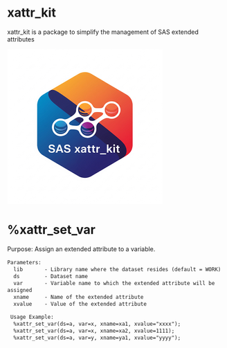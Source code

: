 # xattr_kit
xattr_kit is a package to simplify the management of SAS extended attributes

![xattr_kit](./xattr_kit_small.png)  

# %xattr_set_var
Purpose:        Assign an extended attribute to a variable.
~~~text  
Parameters:
  lib       - Library name where the dataset resides (default = WORK)
  ds        - Dataset name
  var       - Variable name to which the extended attribute will be assigned
  xname     - Name of the extended attribute
  xvalue    - Value of the extended attribute
~~~
~~~sas  
 Usage Example:
  %xattr_set_var(ds=a, var=x, xname=xa1, xvalue="xxxx");
  %xattr_set_var(ds=a, var=x, xname=xa2, xvalue=1111);
  %xattr_set_var(ds=a, var=y, xname=ya1, xvalue="yyyy");
~~~
